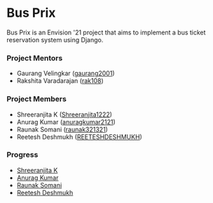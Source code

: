 # Bus Prix
Bus Prix is an Envision '21 project that aims to implement a bus ticket reservation system using Django.

### Project Mentors
- Gaurang Velingkar ([gaurang2001](https://github.com/gaurang2001))
- Rakshita Varadarajan ([rak108](https://github.com/rak108))

### Project Members
- Shreeranjita K ([Shreeranjita1222](https://github.com/Shreeranjita1222))
- Anurag Kumar ([anuragkumar2121](https://github.com/anuragkumar2121))
- Raunak Somani ([raunak321321](https://github.com/raunak321321))
- Reetesh Deshmukh ([REETESHDESHMUKH](https://github.com/REETESHDESHMUKH))

### Progress
- [Shreeranjita K](https://github.com/Shreeranjita1222/shree1222)
- [Anurag Kumar](https://github.com/anuragkumar2121/Envision-Project)
- [Raunak Somani](https://github.com/raunak321321/My_first_website)
- [Reetesh Deshmukh](https://github.com/REETESHDESHMUKH/MY-PROJECT)

